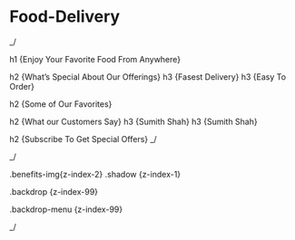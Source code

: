 # Food-Delivery

\_/

<!------- Hero section ------->

h1 {Enjoy Your Favorite Food From Anywhere}

<!------- about section ------->

h2 {What’s Special About Our Offerings}
h3 {Fasest Delivery}
h3 {Easy To Order}

<!------- Food section ------->

h2 {Some of Our Favorites}

<!------- Reviews section ------->

h2 {What our Customers Say}
h3 {Sumith Shah}
h3 {Sumith Shah}

<!------- Subscribe section ------->

h2 {Subscribe To Get Special Offers}
\_/

\_/

<!------- about section ------->

.benefits-img{z-index-2}
.shadow {z-index-1}

<!------- modal window ------->

.backdrop {z-index-99}

<!------- mobile menu ------->

.backdrop-menu {z-index-99}

\_/
